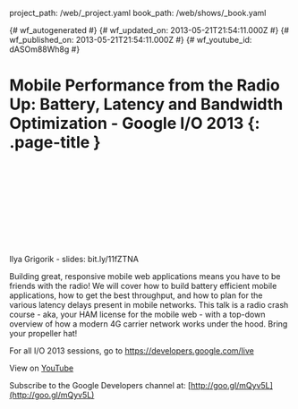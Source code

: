 project_path: /web/_project.yaml
book_path: /web/shows/_book.yaml

{# wf_autogenerated #}
{# wf_updated_on: 2013-05-21T21:54:11.000Z #}
{# wf_published_on: 2013-05-21T21:54:11.000Z #}
{# wf_youtube_id: dASOm88Wh8g #}

# Mobile Performance from the Radio Up: Battery, Latency and Bandwidth Optimization - Google I/O 2013 {: .page-title }


<div class="video-wrapper">
  <iframe class="devsite-embedded-youtube-video" data-video-id="dASOm88Wh8g"
          data-autohide="1" data-showinfo="0" frameborder="0" allowfullscreen>
  </iframe>
</div>

Ilya Grigorik - slides: bit.ly/11fZTNA

Building great, responsive mobile web applications means you have to be friends with the radio! We will cover how to build battery efficient mobile applications, how to get the best throughput, and how to plan for the various latency delays present in mobile networks. This talk is a radio crash course - aka, your HAM license for the mobile web - with a top-down overview of how a modern 4G carrier network works under the hood. Bring your propeller hat!

For all I/O 2013 sessions, go to https://developers.google.com/live

View on [YouTube](https://youtu.be/dASOm88Wh8g)

Subscribe to the Google Developers channel at: [http://goo.gl/mQyv5L](http://goo.gl/mQyv5L)
